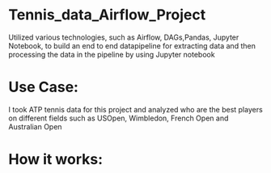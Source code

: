 # Tennis_data_Airflow_Project
Utilized various technologies, such as Airflow,  DAGs,Pandas,  Jupyter Notebook,  to build  an  end  to  end  datapipeline for extracting data and then processing the data in the pipeline by using Jupyter notebook

# Use Case:
I took ATP tennis data for this project and analyzed who are the best players on different fields such as USOpen, Wimbledon, French Open and Australian Open

# How it works:
